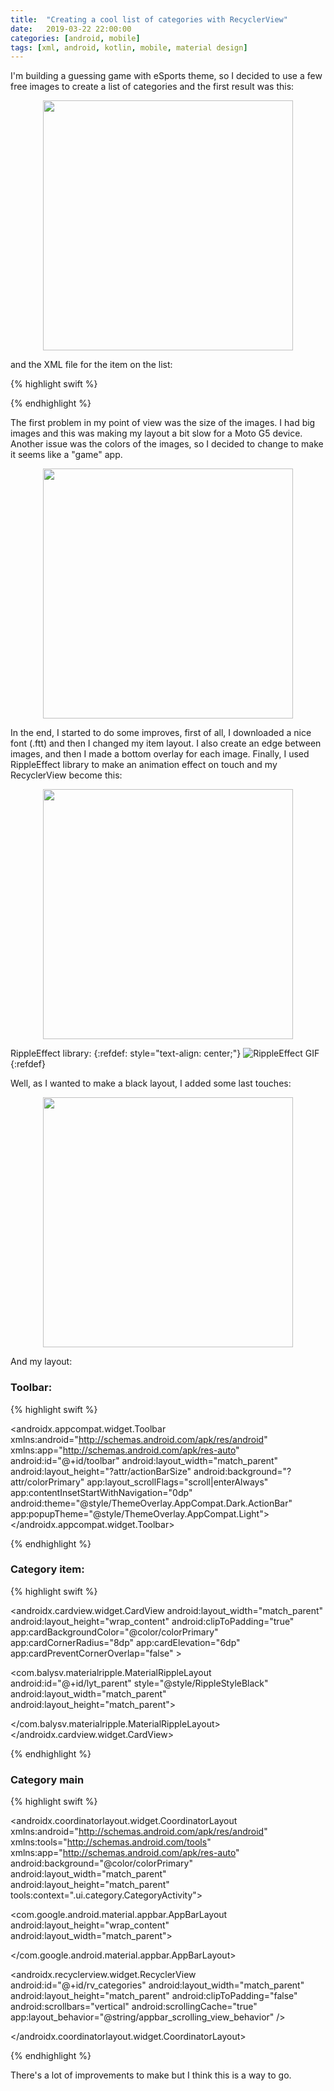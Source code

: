 ```yaml
---
title:  "Creating a cool list of categories with RecyclerView"
date:   2019-03-22 22:00:00
categories: [android, mobile]
tags: [xml, android, kotlin, mobile, material design]
---
```


I'm building a guessing game with eSports theme, so I decided to use a few free images to create a list of categories and the first result was this: 

 <div style="text-align:center"><img src="https://github.com/antoniosj/antoniosj.github.io/blob/master/images/posts/rv_1.png?raw=true" width="400px"/></div>
 

and the XML file for the item on the list:

{% highlight swift %}

<LinearLayout xmlns:android="http://schemas.android.com/apk/res/android"
              android:orientation="vertical"
              android:background="@drawable/team"
              android:id="@+id/item_category_background"
              android:layout_width="match_parent"
              android:scaleType="centerCrop"
              android:adjustViewBounds="true"
              android:layout_height="200dp">

   <TextView
            android:layout_width="match_parent"
            android:layout_height="wrap_content"
            android:textColor="@android:color/white"
            android:id="@+id/tv_category_title"
    />

</LinearLayout>

{% endhighlight %}

The first problem in my point of view was the size of the images. I had big images and this was making my layout a bit slow for a Moto G5 device. Another issue was the colors of the images, so I decided to change to make it seems like a "game" app.

 <div style="text-align:center"><img src="https://github.com/antoniosj/antoniosj.github.io/blob/master/images/posts/rv_2.png?raw=true" width="400px"/></div>

In the end, I started to do some improves, first of all, I downloaded a nice font (.ftt) and then I changed my item layout. I also create an edge between images, and then I made a bottom overlay for each image. Finally, I used RippleEffect library to make an animation effect on touch and my RecyclerView become this:   

<div style="text-align:center"><img src="https://github.com/antoniosj/antoniosj.github.io/blob/master/images/posts/rv_3.png?raw=true" width="400px"/></div>


RippleEffect library:
{:refdef: style="text-align: center;"}
![RippleEffect GIF](https://github.com/antoniosj/antoniosj.github.io/blob/master/images/posts/rippleeffect.gif?raw=true)
{:refdef}

Well, as I wanted to make a black layout, I added some last touches:  

<div style="text-align:center"><img src="https://github.com/antoniosj/antoniosj.github.io/blob/master/images/posts/rv_4.png?raw=true" width="400px"/></div>

And my layout:

### Toolbar: 

{% highlight swift %}

<?xml version="1.0" encoding="utf-8"?>
<androidx.appcompat.widget.Toolbar
        xmlns:android="http://schemas.android.com/apk/res/android"
        xmlns:app="http://schemas.android.com/apk/res-auto"
        android:id="@+id/toolbar"
        android:layout_width="match_parent"
        android:layout_height="?attr/actionBarSize"
        android:background="?attr/colorPrimary"
        app:layout_scrollFlags="scroll|enterAlways"
        app:contentInsetStartWithNavigation="0dp"
        android:theme="@style/ThemeOverlay.AppCompat.Dark.ActionBar"
        app:popupTheme="@style/ThemeOverlay.AppCompat.Light">
</androidx.appcompat.widget.Toolbar>

{% endhighlight %}

### Category item:

{% highlight swift %}

<?xml version="1.0" encoding="utf-8"?>
<LinearLayout xmlns:android="http://schemas.android.com/apk/res/android"
              xmlns:app="http://schemas.android.com/apk/res-auto"
              android:orientation="vertical"
              android:layout_width="match_parent"
              android:layout_height="200dp">

   <androidx.cardview.widget.CardView
            android:layout_width="match_parent"
            android:layout_height="wrap_content"
            android:clipToPadding="true"
            app:cardBackgroundColor="@color/colorPrimary"
            app:cardCornerRadius="8dp"
            app:cardElevation="6dp"
            app:cardPreventCornerOverlap="false"
           >

  <com.balysv.materialripple.MaterialRippleLayout
                android:id="@+id/lyt_parent"
                style="@style/RippleStyleBlack"
                android:layout_width="match_parent"
                android:layout_height="match_parent">

   <RelativeLayout
                    android:layout_width="match_parent"
                    android:layout_height="wrap_content">

   <ImageView
                    android:id="@+id/item_category_background"
                    android:layout_width="match_parent"
                    android:layout_height="match_parent"
                    android:scaleType="centerCrop"
                    android:src="@drawable/misc"/>

   <LinearLayout
                    android:layout_width="match_parent"
                    android:layout_height="@dimen/spacing_xxlarge"
                    android:background="@color/overlay_dark_50"
                    android:gravity="center_vertical"
                    android:orientation="horizontal"
                    android:layout_alignParentBottom="true"
                    android:layout_alignParentLeft="true"
                    android:layout_alignParentStart="true">

   <View
               android:layout_width="@dimen/spacing_large"
               android:layout_height="0dp"/>

   <TextView
              android:layout_width="0dp"
              android:fontFamily="@font/garrison_sans"
              android:id="@+id/tv_category_title"
              android:layout_height="wrap_content"
              android:layout_weight="1"
              android:textSize="23dp"
              android:text="Category"
              android:textAppearance="@style/Base.TextAppearance.AppCompat.Medium"
   />

   </LinearLayout>

   </RelativeLayout>


   </com.balysv.materialripple.MaterialRippleLayout>
   </androidx.cardview.widget.CardView>
</LinearLayout>

{% endhighlight %}

### Category main

{% highlight swift %}

<?xml version="1.0" encoding="utf-8"?>
<androidx.coordinatorlayout.widget.CoordinatorLayout
        xmlns:android="http://schemas.android.com/apk/res/android"
        xmlns:tools="http://schemas.android.com/tools"
        xmlns:app="http://schemas.android.com/apk/res-auto"
        android:background="@color/colorPrimary"
        android:layout_width="match_parent"
        android:layout_height="match_parent"
        tools:context=".ui.category.CategoryActivity">

   <com.google.android.material.appbar.AppBarLayout
            android:layout_height="wrap_content"
            android:layout_width="match_parent">

   <include layout="@layout/toolbar" />

   </com.google.android.material.appbar.AppBarLayout>

   <androidx.recyclerview.widget.RecyclerView
            android:id="@+id/rv_categories"
            android:layout_width="match_parent"
            android:layout_height="match_parent"
            android:clipToPadding="false"
            android:scrollbars="vertical"
            android:scrollingCache="true"
            app:layout_behavior="@string/appbar_scrolling_view_behavior"
    />

</androidx.coordinatorlayout.widget.CoordinatorLayout>

{% endhighlight %}

There's a lot of improvements to make but I think this is a way to go.  

